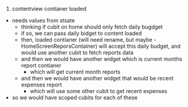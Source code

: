 1. contentview contianer loaded
- needs values from stsate
	- thinking if cubit on home should only fetch daily bugdget 
	- if so, we can pass daily bidget to content loaded
	- then, loaded contianer (will need rename, but maybe - HomeScreenReporsContainer) will accept this daily budget, and would use another cubit to fetch reports data
	- and then we would have another widget which is current months report contianer
		- which will get current month reports 
	- and then we would have another widget that would be recent expenses report
		- which will use some other cubit to get recent expenses
- so we would have scoped cubits for each of these